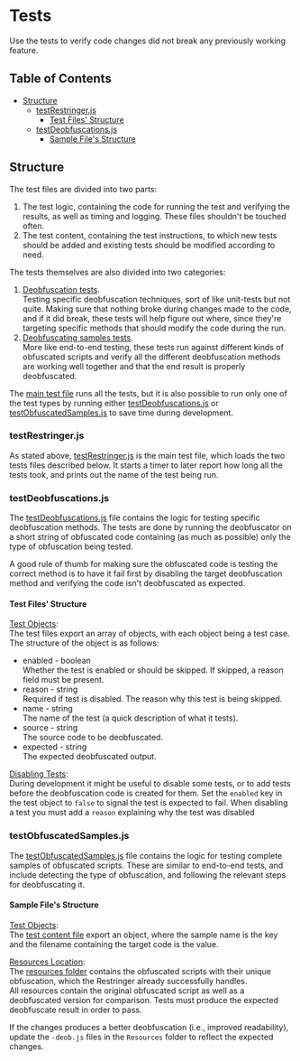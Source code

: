 # Tests
Use the tests to verify code changes did not break any previously working feature. <br />

## Table of Contents
* [Structure](#structure)
  * [testRestringer.js](#testrestringerjs)
    * [Test Files' Structure](#test-files-structure)
  * [testDeobfuscations.js](#testdeobfuscationsjs)
    * [Sample File's Structure](#sample-files-structure)

## Structure
The test files are divided into two parts:
1. The test logic, containing the code for running the test and verifying the results, as well as timing and logging. These files shouldn't be touched often.
2. The test content, containing the test instructions, to which new tests should be added and existing tests should be modified according to need.

The tests themselves are also divided into two categories:
1. [Deobfuscation tests](deobfuscation-tests.js). <br/> 
   Testing specific deobfuscation techniques, sort of like unit-tests but not quite. 
   Making sure that nothing broke during changes made to the code, and if it did break, these tests will help figure out where,
   since they're targeting specific methods that should modify the code during the run.
2. [Deobfuscating samples tests](obfuscated-samples.js). <br/>
   More like end-to-end testing, these tests run against different kinds of obfuscated scripts 
   and verify all the different deobfuscation methods are working well together and that the end result is properly deobfuscated.

The [main test file](testRestringer.js) runs all the tests, but it is also possible to run only one of the test types
by running either [testDeobfuscations.js](testDeobfuscations.js) or [testObfuscatedSamples.js](testObfuscatedSamples.js) to save time
during development.

### testRestringer.js
As stated above, [testRestringer.js](testRestringer.js) is the main test file, which loads the two tests files described below.
It starts a timer to later report how long all the tests took, and prints out the name of the test being run.

### testDeobfuscations.js
The [testDeobfuscations.js](testDeobfuscations.js) file contains the logic for testing specific deobfuscation methods.
The tests are done by running the deobfuscator on a short string of obfuscated code containing (as much as possible) only the type of obfuscation being tested.

A good rule of thumb for making sure the obfuscated code is testing the correct method is to have it fail first by disabling
the target deobfuscation method and verifying the code isn't deobfuscated as expected.

#### Test Files' Structure
<u>Test Objects</u>: <br/>
The test files export an array of objects, with each object being a test case.
The structure of the object is as follows:

* enabled - boolean <br/>
  Whether the test is enabled or should be skipped. If skipped, a reason field must be present.
* reason - string <br/>
  Required if test is disabled. The reason why this test is being skipped.
* name - string <br/>
  The name of the test (a quick description of what it tests).
* source - string <br/>
  The source code to be deobfuscated.
* expected - string <br/>
  The expected deobfuscated output.

<u>Disabling Tests</u>: <br/>
During development it might be useful to disable some tests, or to add tests before the deobfuscation code is created for them.
Set the `enabled` key in the test object to `false` to signal the test is expected to fail.
When disabling a test you must add a `reason` explaining why the test was disabled

### testObfuscatedSamples.js
The [testObfuscatedSamples.js](testObfuscatedSamples.js) file contains the logic for testing complete samples of obfuscated scripts.
These are similar to end-to-end tests, and include detecting the type of obfuscation, and following the relevant steps for deobfuscating it.

#### Sample File's Structure
<u>Test Objects</u>: <br/>
The [test content file](obfuscated-samples.js) export an object,
where the sample name is the key and the filename containing the target code is the value.

<u>Resources Location</u>: <br/>
The [resources folder](resources) contains the obfuscated scripts with their unique obfuscation,
which the Restringer already successfully handles. <br/>
All resources contain the original obfuscated script as well as a deobfuscated version for comparison.
Tests must produce the expected deobfuscate result in order to pass. <br/>

If the changes produces a better deobfuscation (i.e., improved readability),
update the `-deob.js` files in the `Resources` folder to reflect the expected changes.
